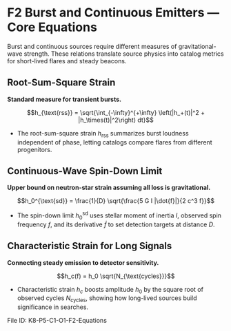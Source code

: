 # F2 Burst and Continuous Emitters — Core Equations

Burst and continuous sources require different measures of gravitational-wave strength. These relations translate source physics into catalog metrics for short-lived flares and steady beacons.

## Root-Sum-Square Strain
**Standard measure for transient bursts.**

$$h_{\text{rss}} = \sqrt{\int_{-\infty}^{+\infty} \left(|h_+(t)|^2 + |h_\times(t)|^2\right) dt}$$

- The root-sum-square strain $h_{\text{rss}}$ summarizes burst loudness independent of phase, letting catalogs compare flares from different progenitors.

## Continuous-Wave Spin-Down Limit
**Upper bound on neutron-star strain assuming all loss is gravitational.**

$$h_0^{\text{sd}} = \frac{1}{D} \sqrt{\frac{5 G I |\dot{f}|}{2 c^3 f}}$$

- The spin-down limit $h_0^{\text{sd}}$ uses stellar moment of inertia $I$, observed spin frequency $f$, and its derivative $\dot{f}$ to set detection targets at distance $D$.

## Characteristic Strain for Long Signals
**Connecting steady emission to detector sensitivity.**

$$h_c(f) = h_0 \sqrt{N_{\text{cycles}}}$$

- Characteristic strain $h_c$ boosts amplitude $h_0$ by the square root of observed cycles $N_{\text{cycles}}$, showing how long-lived sources build significance in searches.

File ID: K8-P5-C1-O1-F2-Equations
